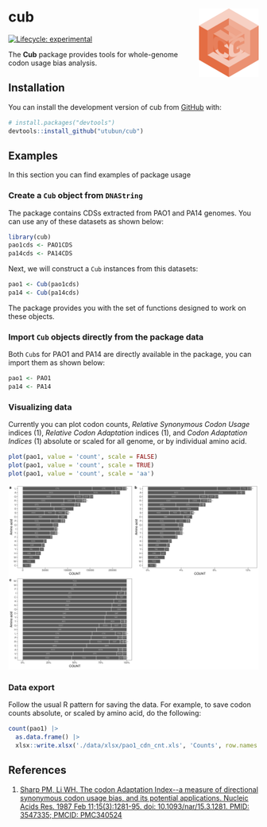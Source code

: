 
# cub <img src="man/figures/logo.png" align="right" height="138" />

<!-- badges: start -->
[![Lifecycle: experimental](https://img.shields.io/badge/lifecycle-experimental-orange.svg)](https://lifecycle.r-lib.org/articles/stages.html#experimental)
<!-- badges: end -->

The **Cub** package provides tools for whole-genome codon usage bias analysis.

## Installation

You can install the development version of cub from [GitHub](https://github.com/) with:

``` r
# install.packages("devtools")
devtools::install_github("utubun/cub")
```

## Examples

In this section you can find examples of package usage

### Create a `Cub` object from `DNAString`

The package contains CDSs extracted from PAO1 and PA14 genomes. You can use any of these datasets as shown below:

``` r
library(cub)
pao1cds <- PAO1CDS
pa14cds <- PA14CDS
```

Next, we will construct a `Cub` instances from this datasets:

``` r
pao1 <- Cub(pao1cds)
pa14 <- Cub(pa14cds)
```

The package provides you with the set of functions designed to work on these objects.

### Import `Cub` objects directly from the package data

Both `Cub`s for PAO1 and PA14 are directly available in the package, you can import them as shown below:

``` r
pao1 <- PAO1
pa14 <- PA14
```

### Visualizing data

Currently you can plot codon counts, *Relative Synonymous Codon Usage* indices (1), *Relative Codon Adaptation* indices (1), and *Codon Adaptation Indices* (1) absolute or scaled for all genome, or by individual amino acid.

``` r
plot(pao1, value = 'count', scale = FALSE)
plot(pao1, value = 'count', scale = TRUE)
plot(pao1, value = 'count', scale = 'aa')
```

![counts](./man/figures/fig_counts.svg)

### Data export

Follow the usual R pattern for saving the data. For example, to save codon counts absolute, or scaled by amino acid, do the following:

``` r
count(pao1) |>
  as.data.frame() |>
  xlsx::write.xlsx('./data/xlsx/pao1_cdn_cnt.xls', 'Counts', row.names = F)
```

## References

1. [Sharp PM, Li WH. The codon Adaptation Index--a measure of directional synonymous codon usage bias, and its potential applications. Nucleic Acids Res. 1987 Feb 11;15(3):1281-95. doi: 10.1093/nar/15.3.1281. PMID: 3547335; PMCID: PMC340524](https://pubmed.ncbi.nlm.nih.gov/3547335/)
